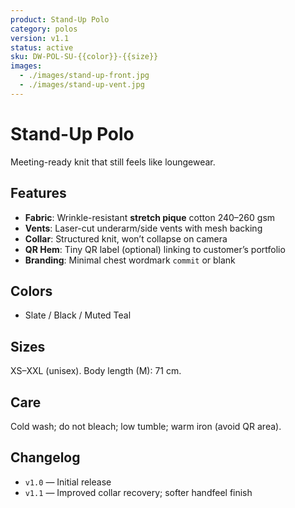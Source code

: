 ```yaml
---
product: Stand-Up Polo
category: polos
version: v1.1
status: active
sku: DW-POL-SU-{{color}}-{{size}}
images:
  - ./images/stand-up-front.jpg
  - ./images/stand-up-vent.jpg
---
```


# Stand-Up Polo

Meeting-ready knit that still feels like loungewear.

## Features
- **Fabric**: Wrinkle-resistant **stretch pique** cotton 240–260 gsm
- **Vents**: Laser-cut underarm/side vents with mesh backing
- **Collar**: Structured knit, won’t collapse on camera
- **QR Hem**: Tiny QR label (optional) linking to customer’s portfolio
- **Branding**: Minimal chest wordmark `commit` or blank

## Colors
- Slate / Black / Muted Teal

## Sizes
XS–XXL (unisex). Body length (M): 71 cm.

## Care
Cold wash; do not bleach; low tumble; warm iron (avoid QR area).

## Changelog
- `v1.0` — Initial release
- `v1.1` — Improved collar recovery; softer handfeel finish
